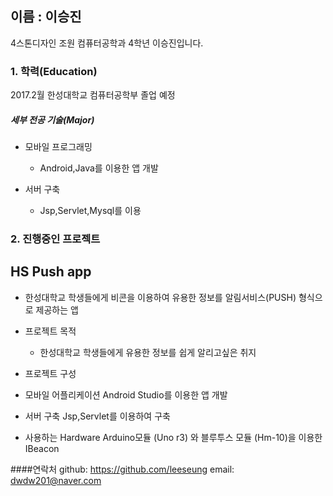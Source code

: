 ## **이름 : 이승진**
4스톤디자인 조원 컴퓨터공학과 4학년 이승진입니다.

### **1. 학력(Education)**

2017.2월 한성대학교 컴퓨터공학부 졸업 예정

##### 세부 전공 기술(Major)


* 모바일 프로그래밍
  * Android,Java를 이용한 앱 개발

* 서버 구축
  * Jsp,Servlet,Mysql를 이용



### **2. 진행중인 프로젝트**

## HS Push app 
- 한성대학교 학생들에게 비콘을 이용하여 유용한 정보를 알림서비스(PUSH) 형식으로 제공하는 앱 


* 프로젝트 목적
  * 한성대학교 학생들에게 유용한 정보를 쉽게 알리고싶은 취지

* 프로젝트 구성

 + 모바일 어플리케이션
  Android Studio를 이용한 앱 개발

 + 서버 구축
  Jsp,Servlet를 이용하여 구축
  

 + 사용하는 Hardware 
  Arduino모듈 (Uno r3) 와 블루투스 모듈 (Hm-10)을 이용한 IBeacon 
 
 



####연락처
github: https://github.com/leeseung 
email: dwdw201@naver.com
